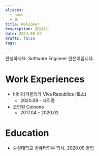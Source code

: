 ```yaml
---
aliases:
  - home
  - 홈
title: Welcome!
description: 홈입니다
date: 2024-08-04
drafts: false
tags:
---
```


안녕하세요. Software Engineer 한은이입니다.

# Work Experiences

- 비바리퍼블리카 Viva Republica (토스)
	- 2020.09 - 재직중
- 코인원 Coinone
	- 2017.04 - 2020.02


# Education

- 숭실대학교 컴퓨터학부 학사, 2020.09 졸업



